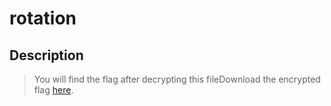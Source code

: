 # rotation

## Description

> You will find the flag after decrypting this fileDownload the encrypted flag [here](https://artifacts.picoctf.net/c/391/encrypted.txt).
